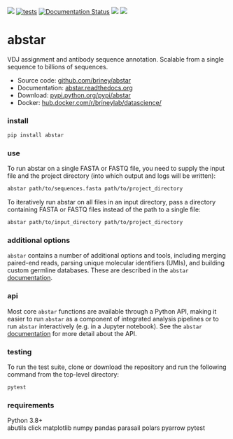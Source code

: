 ![](https://img.shields.io/pypi/v/abstar.svg?colorB=blue)
[![tests](https://github.com/brineylab/abstar/actions/workflows/pytest.yml/badge.svg)](https://github.com/brineylab/abstar/actions/workflows/pytest.yml)
[![Documentation Status](https://readthedocs.org/projects/abstar/badge/?version=latest)](https://abstar.readthedocs.io/en/latest/?badge=latest)
![](https://img.shields.io/pypi/pyversions/abstar.svg)
![](https://img.shields.io/badge/license-MIT-blue.svg)

# abstar  
  
VDJ assignment and antibody sequence annotation. Scalable from a single sequence to billions of sequences.  
  
  - Source code: [github.com/briney/abstar](https://github.com/brineylab/abstar)  
  - Documentation: [abstar.readthedocs.org](http://abstar.readthedocs.org)  
  - Download: [pypi.python.org/pypi/abstar](https://pypi.python.org/pypi/abstar)  
  - Docker: [hub.docker.com/r/brineylab/datascience/](https://hub.docker.com/r/brineylab/datascience/)  
  
### install  
``` bash
pip install abstar
```  
  
### use  

To run abstar on a single FASTA or FASTQ file, you need to supply the input file and the project directory (into which output and logs will be written):  
``` bash
abstar path/to/sequences.fasta path/to/project_directory
```

To iteratively run abstar on all files in an input directory, pass a directory containing FASTA or FASTQ files instead of the path to a single file:  
``` bash
abstar path/to/input_directory path/to/project_directory
```
  
  
### additional options  
`abstar` contains a number of additional options and tools, including merging paired-end reads, parsing unique molecular identifiers (UMIs), and building custom germline databases. These are described in the `abstar` [documentation](http://abstar.readthedocs.org).  
  

### api  
Most core `abstar` functions are available through a Python API, making it easier to run `abstar` as a component of integrated analysis pipelines or to run `abstar` interactively (e.g. in a Jupyter notebook). See the `abstar` [documentation](http://abstar.readthedocs.org) for more detail about the API.  
  

### testing  
To run the test suite, clone or download the repository and run the following command from the top-level directory:
``` bash
pytest
```

  
### requirements  
Python 3.8+   
abutils
click
matplotlib
numpy
pandas
parasail
polars
pyarrow
pytest
